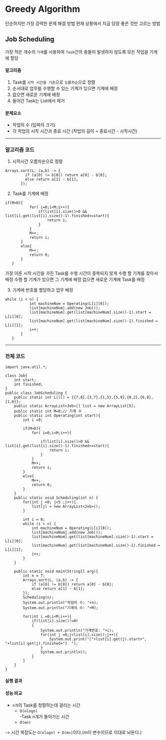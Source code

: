 # Greedy Algorithm
 단순하지만 가장 강력한 문제 해결 방법
 현재 상황에서 지금 당장 좋은 것만 고르는 방법
 
## Job Scheduling
 가장 적은 개수의 ```기계```를 사용하여 ```Task```간의 충돌이 발생하지 않도록 모든 작업을 기계에 할당
 
#### 알고리즘
 1. Task를 ```시작 시간을 기준```으로 ```오름차순```으로 정렬
 2. 순서대로 업무를 수행할 수 있는 기계가 있으면 기계에 배정
 3. 없으면 새로운 기계에 배정
 4. 들어간 Task는 List에서 제거

#### 문제요소
 - 작업의 수 (입력의 크기)
 - 각 작업의 시작 시간과 종료 시간 (작업의 길이 = 종료시간 - 시작시간)

---
### 알고리즘 코드
 1. 시작시간 오름차순으로 정렬
 ```
 Arrays.sort(L, (a,b) -> {
          if (a[0] != b[0]) return a[0] - b[0];
          else return a[1] - b[1];
        });
 ```
 
 2. Task를 기계에 배정
 ```
 if(M>0){
            for( i=0;i<M;i++){
                if(list[i].size()>0 && list[i].get(list[i].size()-1).finished<=start){
                    return i;
                }
            }
            M++;
            return i;
        }
        else{
            M++;
            return 0;
        }
    }
``` 
    
가장 이른 시작 시간을 가진 Task를 수행 시간이 중복되지 않게 수행 할 기계를 찾아서 배정
수행 할 기계가 있으면 그 기계에 배정
없으면 새로운 기계에 Task를 배정
    
3. 기계에 번호를 할당하고 업무 배정 
 ```
 while (i < n) {
            int machineNum = Operating(L[i][0]);
            list[machineNum].add(new Job());
            list[machineNum].get(list[machineNum].size()-1).start = L[i][0];
            list[machineNum].get(list[machineNum].size()-1).finished = L[i][1];
            i++;
        }
    }
 ```

---
### 전체 코드
```
import java.util.*;

class Job{
    int start;
    int finished;
}
public class JobScheduling {
    public static int L[][] = {{7,8},{3,7},{1,5},{5,9},{0,2},{6,8},{1,6}};
    public static ArrayList<Job>[] list = new ArrayList[5];
    public static int M=0;// 기계 수
    public static int Operating(int start){
        int i =0;
       
        if(M>0){
            for( i=0;i<M;i++){
               
                if(list[i].size()>0 && list[i].get(list[i].size()-1).finished<=start){
                    return i;
                }
            }   
            M++;
            return i;
        }
        else{
            M++;
            return 0;
        }
    }
    public static void Scheduling(int n) {
        for(int j =0; j<5 ;j++){
            list[j] = new ArrayList<Job>();
        }

        int i = 0;
        while (i < n) {
            int machineNum = Operating(L[i][0]);
            list[machineNum].add(new Job());
            list[machineNum].get(list[machineNum].size()-1).start = L[i][0];
            list[machineNum].get(list[machineNum].size()-1).finished = L[i][1];
            i++;
        }
    }

    public static void main(String[] arg){
        int n = 7;
        Arrays.sort(L, (a,b) -> {
            if (a[0] != b[0]) return a[0] - b[0];
            else return a[1] - b[1];
        });
        Scheduling(n);
        System.out.println("작업의 수: "+n);
        System.out.println("기계의 수: "+M);

        for(int i =0;i<M;i++){
            if(list[i].size()!=0)
            {
                System.out.println("기계번호: "+i);
                for(int j =0;j<list[i].size();j++){
                    System.out.print("["+list[i].get(j).start+", "+list[i].get(j).finished+"]  ");
                }
                System.out.println();
            }
        }
    }
}
```

#### 실행 결과

#### 성능 비교
 - ```n개```의 Task를 정렬하는데 걸리는 시간 
    - ```O(nlogn)``` </br>
 -Task n개가 돌아가는 시간
    - ```O(mn)```

 -> 시간 복잡도는 ```O(nlogn) + O(mn)```이다.(m이 변수이므로 이대로 놔둔다.) 

  


